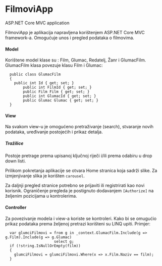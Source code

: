 # FilmoviApp
ASP.NET Core MVC application

FilmoviApp je aplikacija napravljena korištenjem ASP.NET Core MVC framework-a.
Omogućuje unos i pregled podataka o filmovima.

#### Model

Korištene model klase su : Film, Glumac, Redatelj, Žanr i GlumacFilm.
GlumacFilm klasa povezuje klasu Film i Glumac:
```
  public class GlumacFilm
  {
	public int Id { get; set; }
        public int FilmId { get; set; }
        public Film Film { get; set; }
        public int GlumacId { get; set; }
        public Glumac Glumac { get; set; }
  }
```

#### View

Na svakom view-u je omogućeno pretraživanje (search), stvaranje novih podataka, uređivanje postojećih i prikaz detalja.

##### Tražilice
Postoje pretrage prema upisanoj ključnoj riječi i/ili prema odabiru u drop down listi.

Prilikom pokretanja aplikacije se otvara Home stranica koja sadrži slike.
Za izmjenjivanje slika je korišten `carousel`.

Za daljnji pregled stranice potrebno se prijaviti ili registrirati kao novi korisnik.
Ograničenje pregleda je postignuto dodavanjem `[Authorize]` na željenim pozicijama u kontrolerima.

#### Controller

Za povezivanje modela i view-a koriste se kontroleri.
Kako bi se omugućio prikaz podataka prema željenoj pretrazi korišteni su LINQ upiti.
Primjer:
```
  var glumciFilmovi = from g in _context.GlumacFilm.Include(g => g.Film).Include(g => g.Glumac)
                      select g;
  if (!string.IsNullOrEmpty(film))
  {
	glumciFilmovi = glumciFilmovi.Where(x => x.Film.Naziv == film);
  }
 ```
